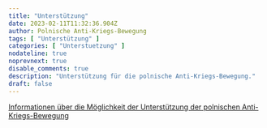 ```yaml
---
title: "Unterstützung"
date: 2023-02-11T11:32:36.904Z
author: Polnische Anti-Kriegs-Bewegung
tags: [ "Unterstützung" ]
categories: [ "Unterstuetzung" ]
nodateline: true
noprevnext: true
disable_comments: true
description: "Unterstützung für die polnische Anti-Kriegs-Bewegung."
draft: false
---
```

[Informationen über die Möglichkeit der Unterstützung der polnischen Anti-Kriegs-Bewegung](https://polskiruchantywojenny.com/pokoj-i-wolnosc/wsparcie/ "Unterstützungsseite der polnischen Anti-Kriegs-Bewegung")
